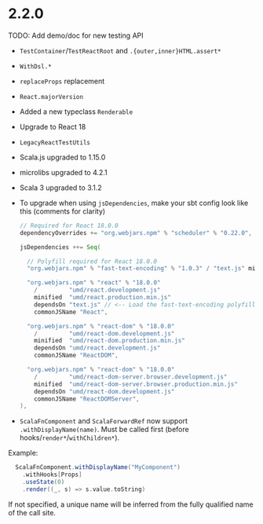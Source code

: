 # 2.2.0

TODO: Add demo/doc for new testing API

- `TestContainer`/`TestReactRoot` and `.{outer,inner}HTML.assert*`
- `WithDsl.*`
- `replaceProps` replacement

- `React.majorVersion`

- Added a new typeclass `Renderable`

- Upgrade to React 18

- `LegacyReactTestUtils`

- Scala.js upgraded to 1.15.0
- microlibs upgraded to 4.2.1
- Scala 3 upgraded to 3.1.2

- To upgrade when using `jsDependencies`, make your sbt config look like this (comments for clarity)

  ```scala
  // Required for React 18.0.0
  dependencyOverrides += "org.webjars.npm" % "scheduler" % "0.22.0",

  jsDependencies ++= Seq(

    // Polyfill required for React 18.0.0
    "org.webjars.npm" % "fast-text-encoding" % "1.0.3" / "text.js" minified "text.min.js"

    "org.webjars.npm" % "react" % "18.0.0"
      /         "umd/react.development.js"
      minified  "umd/react.production.min.js"
      dependsOn "text.js" // <-- Load the fast-text-encoding polyfill before loading React itself
      commonJSName "React",

    "org.webjars.npm" % "react-dom" % "18.0.0"
      /         "umd/react-dom.development.js"
      minified  "umd/react-dom.production.min.js"
      dependsOn "umd/react.development.js"
      commonJSName "ReactDOM",

    "org.webjars.npm" % "react-dom" % "18.0.0"
      /         "umd/react-dom-server.browser.development.js"
      minified  "umd/react-dom-server.browser.production.min.js"
      dependsOn "umd/react-dom.development.js"
      commonJSName "ReactDOMServer",
  ),
  ```
  
- `ScalaFnComponent` and `ScalaForwardRef` now support `.withDisplayName(name)`. Must be called first (before hooks/`render*`/`withChildren*`).

Example:

```scala
  ScalaFnComponent.withDisplayName("MyComponent")
    .withHooks[Props]
    .useState(0)
    .render((_, s) => s.value.toString)
```

If not specified, a unique name will be inferred from the fully qualified name of the call site.
